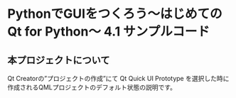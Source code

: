 ﻿# PythonでGUIをつくろう〜はじめてのQt for Python〜 4.1 サンプルコード

## 本プロジェクトについて

Qt Creatorの”プロジェクトの作成”にて
  Qt Quick UI Prototype
を選択した時に作成されるQMLプロジェクトのデフォルト状態の説明です。

